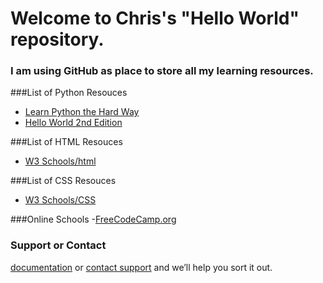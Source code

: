 # Welcome to Chris's "Hello World" repository. 
### I am using GitHub as place to store all my learning resources.

###List of Python Resouces
- [Learn Python the Hard Way](https://learnpythonthehardway.org/)
- [Hello World 2nd Edition](https://www.manning.com/books/hello-world-second-edition//)

###List of HTML Resouces
- [W3 Schools/html](http://www.w3schools.com/html/default.asp)

###List of CSS Resouces
- [W3 Schools/CSS](http://www.w3schools.com/css/default.asp)

###Online Schools
-[FreeCodeCamp.org](https://www.freecodecamp.com/challenges/learn-how-free-code-camp-works)

### Support or Contact

 [documentation](https://help.github.com/categories/github-pages-basics/) or [contact support](https://github.com/contact) and we’ll help you sort it out.
 
